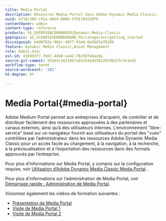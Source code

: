 ```yaml
---
title: Media Portal
description: Découvrez Media Portal dans Adobe Dynamic Media Classic.
uuid: df34c360-c91a-48d4-886b-2f9178d220fb
contentOwner: admin
content-type: reference
products: SG_EXPERIENCEMANAGER/Dynamic-Media-Classic
geptopics: SG_SCENESEVENONDEMAND_PK/categories/getting_started
discoiquuid: bdd0742e-902c-48f7-93e6-6e50d2a7628b
feature: Dynamic Media Classic,Asset Management
role: Admin,User
exl-id: 41995df7-fb67-4d40-aa42-76c507abaa9a
source-git-commit: 352b1c383195fa03294ad3501207d63f3cfe3e42
workflow-type: tm+mt
source-wordcount: '283'
ht-degree: 5%

---
```


# Media Portal{#media-portal}

Adobe Medium Portal permet aux entreprises d’acquérir, de contrôler et de distribuer facilement des ressources approuvées à des partenaires et canaux externes, ainsi qu’à des utilisateurs internes. L’environnement &quot;libre-service&quot; basé sur un navigateur fournit aux utilisateurs du portail des &quot;vues&quot; contrôlées par l’administrateur dans les ressources Adobe Dynamic Media Classic pour un accès facile au chargement, à la navigation, à la recherche, à la prévisualisation et à l’exportation des ressources dans des formats approuvés par l’entreprise.

Pour plus d’informations sur Media Portal, y compris sur la configuration requise, voir [Utilisation d’Adobe Dynamic Media Classic Media Portal](https://help.adobe.com/en_US/scene7/mediaportal/) <!-- (https://help.adobe.com/en_US/scene7/mediaportal/index.html) -->.

Pour plus d’informations sur l’administration de Media Portal, voir [Démarrage rapide : Administration de Media Portal](quick-start-media-portal-administration.md#quick_start_media_portal_administration).

Visionnez également les vidéos de formation suivantes :

* [Présentation de Media Portal](https://s7d5.scene7.com/s7viewers/html5/VideoViewer.html?videoserverurl=https://s7d5.scene7.com/is/content/&amp;emailurl=https://s7d5.scene7.com/s7/emailFriend&amp;serverUrl=https://s7d5.scene7.com/is/image/&amp;config=Scene7SharedAssets/Universal_HTML5_Video&amp;contenturl=https://s7d5.scene7.com/skins/&amp;asset=S7tutorials/544_mp_overview1_converted%20renamed_Done-AVS)
* [Visite de Media Portal 1](https://s7d5.scene7.com/s7viewers/html5/VideoViewer.html?videoserverurl=https://s7d5.scene7.com/is/content/&amp;emailurl=https://s7d5.scene7.com/s7/emailFriend&amp;serverUrl=https://s7d5.scene7.com/is/image/&amp;config=Scene7SharedAssets/Universal_HTML5_Video&amp;contenturl=https://s7d5.scene7.com/skins/&amp;asset=S7tutorials/545_mp_tour1_user_converted%20renamed_Done-AVS)
* [Visite de Media Portal 2](https://s7d5.scene7.com/s7viewers/html5/VideoViewer.html?videoserverurl=https://s7d5.scene7.com/is/content/&amp;emailurl=https://s7d5.scene7.com/s7/emailFriend&amp;serverUrl=https://s7d5.scene7.com/is/image/&amp;config=Scene7SharedAssets/Universal_HTML5_Video&amp;contenturl=https://s7d5.scene7.com/skins/&amp;asset=S7tutorials/546_mp_tour2_admin_converted%20renamed_Done-AVS)
